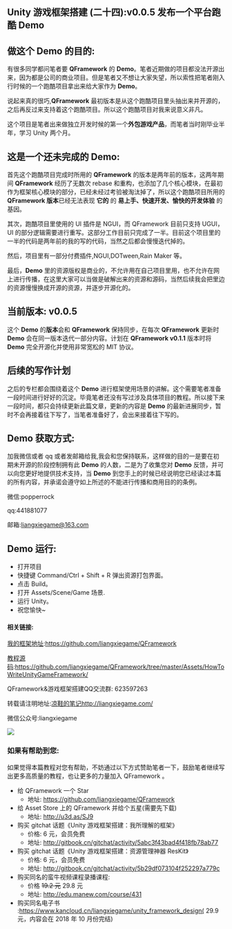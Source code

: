 ## Unity 游戏框架搭建 (二十四):v0.0.5 发布一个平台跑酷 Demo

## 做这个 Demo 的目的:

有很多同学都问笔者要 **QFramework** 的 **Demo**。笔者近期做的项目都没法开源出来，因为都是公司的商业项目。但是笔者又不想让大家失望，所以索性把笔者刚入行时候的一个跑酷项目拿出来给大家作为 **Demo**。

说起来真的很巧,**QFramework** 最初版本是从这个跑酷项目里头抽出来并开源的，之后再反过来支持着这个跑酷项目。所以这个跑酷项目对我来说意义非凡。

这个项目是笔者出来做独立开发时候的第一个**外包游戏产品**，而笔者当时刚毕业半年，学习 Unity 两个月。

## 这是一个还未完成的 Demo:

首先这个跑酷项目完成时所用的 **QFramework** 的版本是两年前的版本，这两年期间 **QFramework** 经历了无数次 rebase 和重构，也添加了几个核心模块，在最初作为框架核心模块的部分，已经未经过考验被淘汰掉了，所以这个跑酷项目所用的 **QFramework 版本**已经无法表现 **它的** 的 **易上手、快速开发、愉快的开发体验** 的基因。

其次，跑酷项目里使用的 UI 插件是 NGUI，而 QFramework 目前只支持 UGUI，UI 的部分逻辑需要进行重写。这部分工作目前只完成了一半。目前这个项目里的一半的代码是两年前的我的写的代码，当然之后都会慢慢迭代掉的。

然后，项目里有一部分付费插件,NGUI,DOTween,Rain Maker 等。

最后，**Demo** 里的资源版权是商业的，不允许用在自己项目里用，也不允许在网上进行传播，在这里大家可以当做是破解出来的资源和源码，当然后续我会把里边的资源慢慢换成开源的资源，并逐步开源化的。

## 当前版本: v0.0.5

这个 **Demo** 的**版本**会和 **QFramework** 保持同步，在每次 **QFramework** 更新时 **Demo** 会在同一版本迭代一部分内容。计划在 **QFramework v0.1.1** 版本时将 **Demo** 完全开源化并使用非常宽松的 MIT 协议。

## 后续的写作计划

之后的专栏都会围绕着这个 **Demo** 进行框架使用场景的讲解。这个需要笔者准备一段时间进行好好的沉淀。毕竟笔者还没有写过涉及具体项目的教程。所以接下来一段时间，都只会持续更新此篇文章，更新的内容是 **Demo** 的最新进展同步，暂时不会再接着往下写了，当笔者准备好了，会出来接着往下写的。

## Demo 获取方式:

加我微信或者 qq 或者发邮箱给我,我会和您保持联系，这样做的目的一是要在初期未开源的阶段控制拥有此 **Demo** 的人数，二是为了收集您对 **Demo** 反馈，并可以向您更好地提供技术支持，当 **Demo** 到您手上的时候已经说明您已经读过本篇的所有内容，并承诺会遵守如上所述的不能进行传播和商用目的的条例。

微信:popperrock

qq:441881077

邮箱:liangxiegame@163.com

## Demo 运行:

- 打开项目
- 快捷键 Command/Ctrl + Shift + R 弹出资源打包界面。
- 点击 Build。
- 打开 Assets/Scene/Game 场景.
- 运行 Unity。
- 祝您愉快~

#### 相关链接:

[我的框架地址](https://github.com/liangxiegame/QFramework):https://github.com/liangxiegame/QFramework

[教程源码](https://github.com/liangxiegame/QFramework/tree/master/Assets/HowToWriteUnityGameFramework):https://github.com/liangxiegame/QFramework/tree/master/Assets/HowToWriteUnityGameFramework/

QFramework&游戏框架搭建QQ交流群: 623597263

转载请注明地址:[凉鞋的笔记](http://liangxiegame.com/)http://liangxiegame.com/

微信公众号:liangxiegame

![](http://liangxiegame.com/content/images/2017/06/qrcode_for_gh_32f0f3669ac8_430.jpg)

### 如果有帮助到您:

如果觉得本篇教程对您有帮助，不妨通过以下方式赞助笔者一下，鼓励笔者继续写出更多高质量的教程，也让更多的力量加入 QFramework 。

- 给 QFramework 一个 Star
  - 地址: https://github.com/liangxiegame/QFramework
- 给 Asset Store 上的 QFramework 并给个五星(需要先下载)
  - 地址: http://u3d.as/SJ9
- 购买 gitchat 话题《Unity 游戏框架搭建：我所理解的框架》
  - 价格: 6 元，会员免费
  - 地址:  http://gitbook.cn/gitchat/activity/5abc3f43bad4f418fb78ab77
- 购买 gitchat 话题《Unity 游戏框架搭建：资源管理神器 ResKit》
  - 价格: 6 元，会员免费
  - 地址:  http://gitbook.cn/gitchat/activity/5b29df073104f252297a779c
- 购买同名的蛮牛视频课程录播课程:
  - 价格 ~~19.2 元~~ 29.8 元
  - 地址: http://edu.manew.com/course/431 
- 购买同名电子书 :https://www.kancloud.cn/liangxiegame/unity_framework_design( 29.9 元，内容会在 2018 年 10 月份完结)